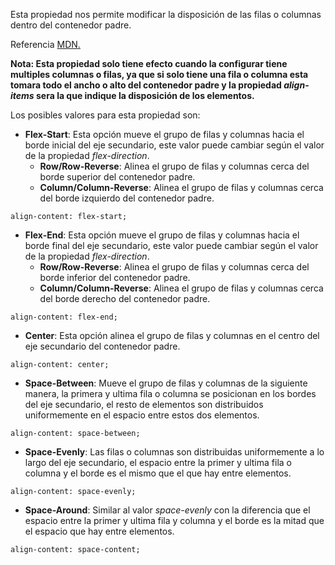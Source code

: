 Esta propiedad nos permite modificar la disposición de las filas o columnas dentro del contenedor padre.

Referencia [MDN.](https://developer.mozilla.org/en-US/docs/Web/CSS/align-content)

**Nota: Esta propiedad solo tiene efecto cuando la configurar tiene multiples columnas o filas, ya que si solo tiene una fila o columna esta tomara todo el ancho o alto del contenedor padre y la propiedad *align-items* sera la que indique la disposición de los elementos.**

Los posibles valores para esta propiedad son:

- **Flex-Start**: Esta opción mueve el grupo de filas y columnas hacia el borde inicial del eje secundario, este valor puede cambiar según el valor de la propiedad *flex-direction*.
	- **Row/Row-Reverse**: Alinea el grupo de filas y columnas cerca del borde superior del contenedor padre.
	- **Column/Column-Reverse**: Alinea el grupo de filas y columnas cerca del borde izquierdo del contenedor padre.

```
align-content: flex-start;
```

- **Flex-End**: Esta opción mueve el grupo de filas y columnas hacia el borde final del eje secundario, este valor puede cambiar según el valor de la propiedad *flex-direction*.
	- **Row/Row-Reverse**: Alinea el grupo de filas y columnas cerca del borde inferior del contenedor padre.
	- **Column/Column-Reverse**: Alinea el grupo de filas y columnas cerca del borde derecho del contenedor padre.

```
align-content: flex-end;
```

- **Center**: Esta opción alinea el grupo de filas y columnas en el centro del eje secundario del contenedor padre.

```
align-content: center;
```

- **Space-Between**: Mueve el grupo de filas y columnas de la siguiente manera, la primera y ultima fila o columna se posicionan en los bordes del eje secundario, el resto de elementos son distribuidos uniformemente en el espacio entre estos dos elementos.

```
align-content: space-between;
```

- **Space-Evenly**: Las filas o columnas son distribuidas uniformemente a lo largo del eje secundario, el espacio entre la primer y ultima fila o columna y el borde es el mismo que el que hay entre elementos.

```
align-content: space-evenly;
```

- **Space-Around**: Similar al valor *space-evenly* con la diferencia que el espacio entre la primer y ultima fila y columna y el borde es la mitad que el espacio que hay entre elementos.

```
align-content: space-content;
```